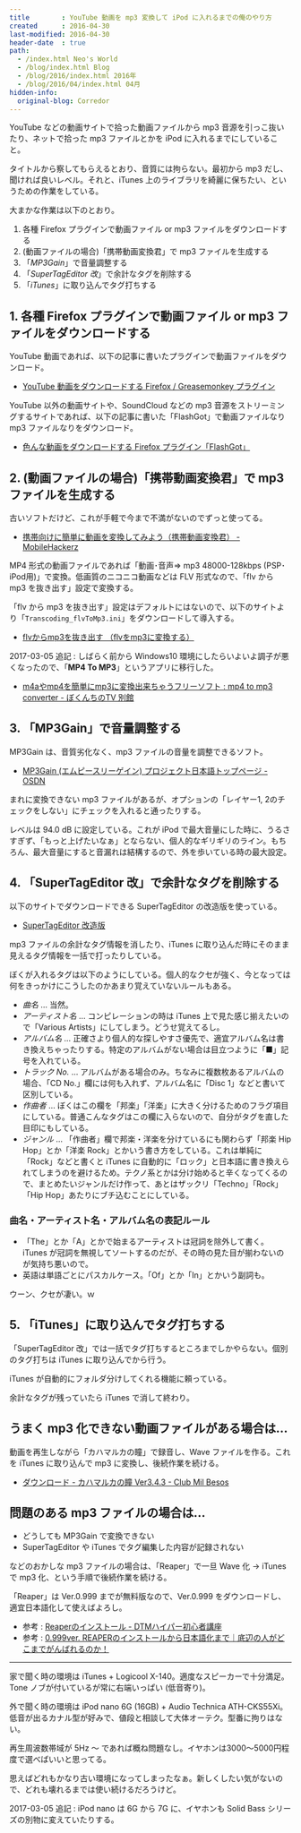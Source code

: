 ```yaml
---
title        : YouTube 動画を mp3 変換して iPod に入れるまでの俺のやり方
created      : 2016-04-30
last-modified: 2016-04-30
header-date  : true
path:
  - /index.html Neo's World
  - /blog/index.html Blog
  - /blog/2016/index.html 2016年
  - /blog/2016/04/index.html 04月
hidden-info:
  original-blog: Corredor
---
```


YouTube などの動画サイトで拾った動画ファイルから mp3 音源を引っこ抜いたり、ネットで拾った mp3 ファイルとかを iPod に入れるまでにしていること。

タイトルから察してもらえるとおり、音質には拘らない。最初から mp3 だし、聞ければ良いレベル。それと、iTunes 上のライブラリを綺麗に保ちたい、というための作業をしている。

大まかな作業は以下のとおり。

1. 各種 Firefox プラグインで動画ファイル or mp3 ファイルをダウンロードする
2. (動画ファイルの場合)「携帯動画変換君」で mp3 ファイルを生成する
3. 「*MP3Gain*」で音量調整する
4. 「*SuperTagEditor 改*」で余計なタグを削除する
5. 「*iTunes*」に取り込んでタグ打ちする

## 1. 各種 Firefox プラグインで動画ファイル or mp3 ファイルをダウンロードする

YouTube 動画であれば、以下の記事に書いたプラグインで動画ファイルをダウンロード。

- [YouTube 動画をダウンロードする Firefox / Greasemonkey プラグイン](12-01.html)

YouTube 以外の動画サイトや、SoundCloud などの mp3 音源をストリーミングするサイトであれば、以下の記事に書いた「FlashGot」で動画ファイルなり mp3 ファイルなりをダウンロード。

- [色んな動画をダウンロードする Firefox プラグイン「FlashGot」](13-01.html)

## 2. (動画ファイルの場合)「携帯動画変換君」で mp3 ファイルを生成する

古いソフトだけど、これが手軽で今まで不満がないのでずっと使ってる。

- [携帯向けに簡単に動画を変換してみよう（携帯動画変換君） - MobileHackerz](http://mobilehackerz.jp/contents/3GPConv)

MP4 形式の動画ファイルであれば「動画･音声⇒ mp3 48000-128kbps (PSP･iPod用)」で変換。低画質のニコニコ動画などは FLV 形式なので、「flv から mp3 を抜き出す」設定で変換する。

「flv から mp3 を抜き出す」設定はデフォルトにはないので、以下のサイトより「`Transcoding_flvToMp3.ini`」をダウンロードして導入する。

- [flvからmp3を抜き出す （flvをmp3に変換する）](http://macyoutube.ojaru.jp/flvToMp3/)

2017-03-05 追記 : しばらく前から Windows10 環境にしたらいよいよ調子が悪くなったので、「**MP4 To MP3**」というアプリに移行した。

- [m4aやmp4を簡単にmp3に変換出来ちゃうフリーソフト : mp4 to mp3 converter - ぼくんちのTV 別館](http://freesoft.tvbok.com/freesoft/encode/mp4-to-mp3.html)

## 3. 「MP3Gain」で音量調整する

MP3Gain は、音質劣化なく、mp3 ファイルの音量を調整できるソフト。

- [MP3Gain (エムピースリーゲイン) プロジェクト日本語トップページ - OSDN](https://osdn.jp/projects/mp3gain/)

まれに変換できない mp3 ファイルがあるが、オプションの「レイヤー1, 2のチェックをしない」にチェックを入れると通ったりする。

レベルは 94.0 dB に設定している。これが iPod で最大音量にした時に、うるさすぎず、「もっと上げたいなぁ」とならない、個人的なギリギリのライン。もちろん、最大音量にすると音漏れは結構するので、外を歩いている時の最大設定。

## 4. 「SuperTagEditor 改」で余計なタグを削除する

以下のサイトでダウンロードできる SuperTagEditor の改造版を使っている。

- [SuperTagEditor 改造版](http://hp.vector.co.jp/authors/VA012911/STEP/step.html)

mp3 ファイルの余計なタグ情報を消したり、iTunes に取り込んだ時にそのまま見えるタグ情報を一括で打ったりしている。

ぼくが入れるタグは以下のようにしている。個人的なクセが強く、今となっては何をきっかけにこうしたのかあまり覚えていないルールもある。

- *曲名* … 当然。
- *アーティスト名* … コンピレーションの時は iTunes 上で見た感じ揃えたいので「Various Artists」にしてしまう。どうせ覚えてるし。
- *アルバム名* … 正確さより個人的な探しやすさ優先で、適宜アルバム名は書き換えちゃったりする。特定のアルバムがない場合は目立つように「■」記号を入れている。
- *トラック No.* … アルバムがある場合のみ。ちなみに複数枚あるアルバムの場合、「CD No.」欄には何も入れず、アルバム名に「Disc 1」などと書いて区別している。
- *作曲者* … ぼくはこの欄を「邦楽」「洋楽」に大きく分けるためのフラグ項目にしている。普通こんなタグはこの欄に入らないので、自分がタグを直した目印にもしている。
- *ジャンル* … 「作曲者」欄で邦楽・洋楽を分けているにも関わらず「邦楽 Hip Hop」とか「洋楽 Rock」とかいう書き方をしている。これは単純に「Rock」などと書くと iTunes に自動的に「ロック」と日本語に書き換えられてしまうのを避けるため。テクノ系とかは分け始めると辛くなってくるので、まとめたいジャンルだけ作って、あとはザックリ「Techno」「Rock」「Hip Hop」あたりにブチ込むことにしている。

### 曲名・アーティスト名・アルバム名の表記ルール

- 「The」とか「A」とかで始まるアーティストは冠詞を除外して書く。iTunes が冠詞を無視してソートするのだが、その時の見た目が揃わないのが気持ち悪いので。
- 英語は単語ごとにパスカルケース。「Of」とか「In」とかいう副詞も。

ウーン、クセが凄い。ｗ

## 5. 「iTunes」に取り込んでタグ打ちする

「SuperTagEditor 改」では一括でタグ打ちするところまでしかやらない。個別のタグ打ちは iTunes に取り込んでから行う。

iTunes が自動的にフォルダ分けしてくれる機能に頼っている。

余計なタグが残っていたら iTunes で消して終わり。

## うまく mp3 化できない動画ファイルがある場合は…

動画を再生しながら「カハマルカの瞳」で録音し、Wave ファイルを作る。これを iTunes に取り込んで mp3 に変換し、後続作業を続ける。

- [ダウンロード - カハマルカの瞳 Ver3.4.3 - Club Mil Besos](http://www.paw.hi-ho.ne.jp/milbesos/rss/rss_ojos.html)

## 問題のある mp3 ファイルの場合は…

- どうしても MP3Gain で変換できない
- SuperTagEditor や iTunes でタグ編集した内容が記録されない

などのおかしな mp3 ファイルの場合は、「Reaper」で一旦 Wave 化 → iTunes で mp3 化、という手順で後続作業を続ける。

「Reaper」は Ver.0.999 までが無料版なので、Ver.0.999 をダウンロードし、適宜日本語化して使えばよろし。

- 参考 : [Reaperのインストール - DTMハイパー初心者講座](http://dtm-hyper.com/dtm8/dtm8_1.html)
- 参考 : [0.999ver. REAPERのインストールから日本語化まで｜底辺の人がどこまでがんばれるのか！](http://ameblo.jp/rei-namanusi/entry-11329250817.html)

---

家で聞く時の環境は iTunes + Logicool X-140。適度なスピーカーで十分満足。Tone ノブが付いているが常に右端いっぱい (低音寄り)。

外で聞く時の環境は iPod nano 6G (16GB) + Audio Technica ATH-CKS55Xi。低音が出るカナル型が好みで、値段と相談して大体オーテク。型番に拘りはない。

再生周波数帯域が 5Hz ～ であれば概ね問題なし。イヤホンは3000～5000円程度で選べばいいと思ってる。

思えばどれもかなり古い環境になってしまったなぁ。新しくしたい気がないので、どれも壊れるまでは使い続けるだろうけど。

2017-03-05 追記 : iPod nano は 6G から 7G に、イヤホンも Solid Bass シリーズの別物に変えていたりする。
